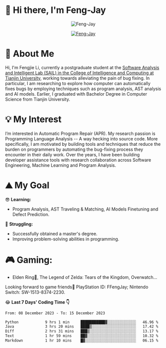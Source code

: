 # 🌟 Hi there, I'm Feng-Jay 

<p align="center"> <img src="https://komarev.com/ghpvc/?username=Feng-Jay&label=Profile%20views&color=0e75b6&style=flat" alt="Feng-Jay" /> </p>


<p align="center"> <a href="https://github.com/ryo-ma/github-profile-trophy"><img src="https://github-profile-trophy.vercel.app/?username=Feng-Jay&row=1&column=8&margin-w=15&margin-h=15" alt="Feng-Jay" /></a> </p>

# 👋 About Me

Hi, I'm Fengjie Li, currently a postgraduate student at the [Software Analysis and Intelligent Lab (SAIL) in the College of Intelligence and Computing at Tianjin University](https://tjusail.github.io/), working towards alleviating the pain of bug fixing. In particular, I am researching to explore how computer can automatically fixes bugs by employing techniques such as program analysis, AST analysis and AI models. Earlier, I graduated with Bachelor Degree in Computer Science from Tianjin University.

# 💡 My Interest

I’m interested in Automatic Program Repair (APR). My research passion is Programming Language Analysis -- A way hecking into source code. More specifically, I am motivated by building tools and techniques that reduce the burden on programmers by automating the bug-fixing process they encounter in their daily work. Over the years, I have been building developer assistance tools with research collaboration across Software Engineering, Machine Learning and Program Analysis.

# ⛰️ My Goal

😎 **Learning:**

* Program Analysis, AST Traveling & Matching, AI Models Finetuning and Defect Prediction.

💪 **Struggling:**

* Successfully obtained a master's degree.
* Improving problem-solving abilities in programming.

# 🎮 **Gaming:**

* Elden Ring💍, The Legend of Zelda: Tears of the Kingdom, Overwatch...

Looking forward to game friends🤗 PlayStation ID: FFengJay; Nintendo Switch: SW-1513-8374-2230.

😂 **Last 7 Days' Coding Time 👇**
<!--START_SECTION:waka-->

```txt
From: 08 December 2023 - To: 15 December 2023

Python            9 hrs 1 min     ███████████▓░░░░░░░░░░░░░   46.96 %
Java              3 hrs 20 mins   ████▒░░░░░░░░░░░░░░░░░░░░   17.42 %
Diff              2 hrs 31 mins   ███▒░░░░░░░░░░░░░░░░░░░░░   13.17 %
Text              1 hr 59 mins    ██▓░░░░░░░░░░░░░░░░░░░░░░   10.32 %
Markdown          1 hr 10 mins    █▓░░░░░░░░░░░░░░░░░░░░░░░   06.15 %
```

<!--END_SECTION:waka-->
